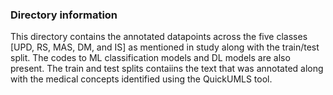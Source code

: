 ### Directory information

This directory contains the annotated datapoints across the five classes [UPD, RS, MAS, DM, and IS] as mentioned in study along with the train/test split. The codes to ML classification models and DL models are also present.
The train and test splits contaiins the text that was annotated along with the medical concepts identified using the QuickUMLS tool.


